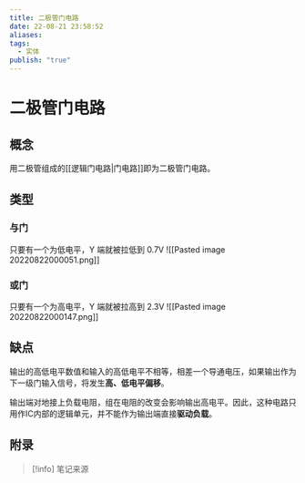 ```yaml
---
title: 二极管门电路
date: 22-08-21 23:58:52
aliases: 
tags:
  - 实体
publish: "true"
---
```


# 二极管门电路
## 概念
用二极管组成的[[逻辑门电路|门电路]]即为二极管门电路。

## 类型
### 与门
只要有一个为低电平，Y 端就被拉低到 0.7V
![[Pasted image 20220822000051.png]]

### 或门
只要有一个为高电平，Y 端就被拉高到 2.3V
![[Pasted image 20220822000147.png]]

## 缺点
输出的高低电平数值和输入的高低电平不相等，相差一个导通电压，如果输出作为下一级门输入信号，将发生**高、低电平偏移**。

输出端对地接上负载电阻，组在电阻的改变会影响输出高电平。因此，这种电路只用作IC内部的逻辑单元，并不能作为输出端直接**驱动负载**。

## 附录
> [!info] 笔记来源
> 

